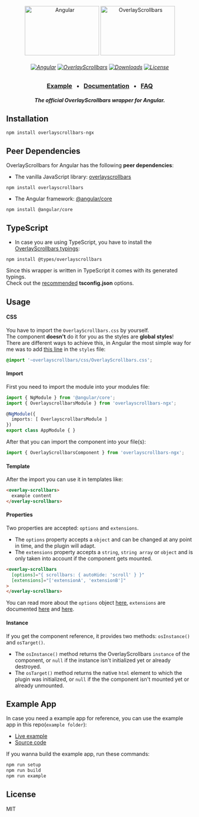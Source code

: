 <p align="center">
    <a href="https://angular.io/"><img src="https://kingsora.github.io/OverlayScrollbars/frameworks/angular/logo.svg" width="200" height="133" alt="Angular"></a>
    <a href="https://kingsora.github.io/OverlayScrollbars/"><img src="https://kingsora.github.io/OverlayScrollbars/design/logo.svg" width="200" height="133" alt="OverlayScrollbars"></a>
</p>
<h6 align="center">
    <a href="https://github.com/angular/angular"><img src="https://img.shields.io/badge/Angular-%5E7.0.0-DD0031?style=flat-square?logo=Angular" alt="Angular"></a>
    <a href="https://github.com/KingSora/OverlayScrollbars"><img src="https://img.shields.io/badge/OverlayScrollbars-%5E1.9.0-36befd?style=flat-square" alt="OverlayScrollbars"></a>
    <a href="https://www.npmjs.com/package/overlayscrollbars-ngx"><img src="https://img.shields.io/npm/dt/overlayscrollbars-ngx.svg?style=flat-square" alt="Downloads"></a>
    <a href="https://github.com/KingSora/OverlayScrollbars/blob/master/packages/overlayscrollbars-ngx/LICENSE"><img src="https://img.shields.io/github/license/kingsora/overlayscrollbars.svg?style=flat-square" alt="License"></a>
</h6>
<h3 align="center">
    <a href="https://kingsora.github.io/OverlayScrollbars/frameworks/angular/">Example</a>
    &nbsp;&nbsp;&bull;&nbsp;&nbsp;
    <a href="https://kingsora.github.io/OverlayScrollbars/#!documentation">Documentation</a>
    &nbsp;&nbsp;&bull;&nbsp;&nbsp;
    <a href="https://kingsora.github.io/OverlayScrollbars/#!faq">FAQ</a>
</h3>
<h5 align="center">
    The official OverlayScrollbars wrapper for Angular.
</h5>

## Installation
```sh
npm install overlayscrollbars-ngx
```

## Peer Dependencies
OverlayScrollbars for Angular has the following **peer dependencies**:
- The vanilla JavaScript library: [overlayscrollbars](https://www.npmjs.com/package/overlayscrollbars) 
```
npm install overlayscrollbars
```
- The Angular framework: [@angular/core](https://www.npmjs.com/package/@angular/core)
```
npm install @angular/core
```
## TypeScript
- In case you are using TypeScript, you have to install the [OverlayScrollbars typings](https://www.npmjs.com/package/@types/overlayscrollbars):
```
npm install @types/overlayscrollbars
```
Since this wrapper is written in TypeScript it comes with its generated typings.<br>
Check out the [recommended](https://github.com/KingSora/OverlayScrollbars#typescript) **tsconfig.json** options.

## Usage
#### CSS
You have to import the `OverlayScrollbars.css` by yourself.<br> 
The component **doesn't** do it for you as the styles are **global styles**!<br>
There are different ways to achieve this, in Angular the most simple way for me was to add [this line](https://github.com/KingSora/OverlayScrollbars/blob/master/packages/overlayscrollbars-ngx/example/src/styles.css#L1) in the `styles` file:
```css
@import '~overlayscrollbars/css/OverlayScrollbars.css';
```

#### Import
First you need to import the module into your modules file:
```ts
import { NgModule } from '@angular/core';
import { OverlayscrollbarsModule } from 'overlayscrollbars-ngx';

@NgModule({
  imports: [ OverlayscrollbarsModule ]
})
export class AppModule { }
```
After that you can import the component into your file(s):
```ts
import { OverlayScrollbarsComponent } from 'overlayscrollbars-ngx';
```

#### Template
After the import you can use it in templates like:
```html
<overlay-scrollbars>
  example content
</overlay-scrollbars>
```

#### Properties
Two properties are accepted: `options` and `extensions`.
- The `options` property accepts a `object` and can be changed at any point in time, and the plugin will adapt.
- The `extensions` property accepts a `string`, `string array` or `object` and is only taken into account if the component gets mounted.

```html
<overlay-scrollbars
  [options]="{ scrollbars: { autoHide: 'scroll' } }"
  [extensions]="['extensionA', 'extensionB']"
>
</overlay-scrollbars>
```
You can read more about the `options` object [here](https://kingsora.github.io/OverlayScrollbars/#!documentation/options), `extensions` are documented [here](https://kingsora.github.io/OverlayScrollbars/#!documentation/extensions-basics) and [here](https://kingsora.github.io/OverlayScrollbars/#!documentation/initialization).

#### Instance
If you get the component reference, it provides two methods: `osInstance()` and `osTarget()`.
- The `osInstance()` method returns the OverlayScrollbars `instance` of the component, or `null` if the instance isn't initialized yet or already destroyed.
- The `osTarget()` method returns the native `html` element to which the plugin was initialized, or `null` if the the component isn't mounted yet or already unmounted.

## Example App
In case you need a example app for reference, you can use the example app in this repo(`example folder`):
- [Live example](https://kingsora.github.io/OverlayScrollbars/frameworks/angular/)
- [Source code](https://github.com/KingSora/OverlayScrollbars/tree/master/packages/overlayscrollbars-ngx/example)

If you wanna build the example app, run these commands:
```sh
npm run setup
npm run build
npm run example
```

## License

MIT 